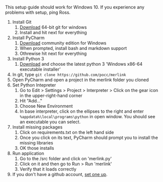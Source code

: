 This setup guide should work for Windows 10. If you experience any problems with setup, ping Ross.

1. Install Git
    1. [Download](https://git-scm.com/download/win) 64-bit git for windows
    2. Install and hit next for everything
2. Install PyCharm 
    1. [Download](https://www.jetbrains.com/pycharm/download/download-thanks.html?platform=windows) community edition for Windows
    2. When prompted, install bash and markdown support
    3. Othrewise hit next for everything
3. Install Python 3
    1. [Download](https://www.python.org/downloads/windows/) and choose the latest python 3 'Windows x86-64 executable installer' 
3. In git, type ```git clone https://github.com/pocc/merlink```
4. Open PyCharm and open a project in the merlink folder you cloned
5. Set Python Intepreter
    1. Go to Edit > Settings > Project > Interpreter > Click on the gear icon in the upper-right-hand corner
    2. Hit "Add..."
    2. Choose New Environment
    3. In base interpreter, click on the ellipses to the right and enter ```%appdata%\local\programs\python``` in open window. You should see an executable you can select.
6. Install missing packages
    1. Click on requirements.txt on the left hand side
    2. Once you click on its text, PyCharm should prompt you to install the missing libraries
    3. OK those installs
7. Run application
    1. Go to the /src folder and click on 'merlink.py'
    2. Click on it and then go to Run > Run 'merlink'
    3. Verify that it loads correctly
8. If you don't have a github account, [set one up](https://github.com/join).
